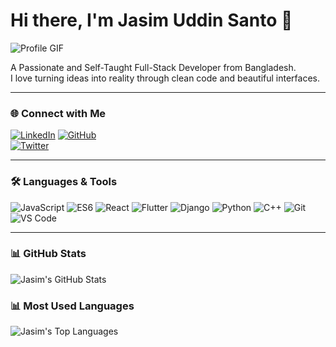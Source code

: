 # Hi there, I'm Jasim Uddin Santo 👋

![Profile GIF](https://media.giphy.com/media/3o7TKtnuHOHHUjR38Y/giphy.gif)

A Passionate and Self-Taught Full-Stack Developer from Bangladesh.  
I love turning ideas into reality through clean code and beautiful interfaces.

---

### 🌐 Connect with Me
[![LinkedIn](https://img.shields.io/badge/LinkedIn-0A66C2?style=for-the-badge&logo=linkedin&logoColor=white)](https://www.linkedin.com/in/jasim-uddin-shanto/) 
[![GitHub](https://img.shields.io/badge/GitHub-181717?style=for-the-badge&logo=github&logoColor=white)](https://github.com/jasim-uddin-shanto-6b75a1329)  
[![Twitter](https://img.shields.io/badge/Twitter-1DA1F2?style=for-the-badge&logo=twitter&logoColor=white)](https://twitter.com/yourprofile)  

---

### 🛠️ Languages & Tools
![JavaScript](https://img.shields.io/badge/JS-F7DF1E?style=flat-square&logo=javascript&logoColor=black)
![ES6](https://img.shields.io/badge/ES6-F7DF1E?style=flat-square&logo=javascript&logoColor=black)
![React](https://img.shields.io/badge/React-61DAFB?style=flat-square&logo=react&logoColor=black)
![Flutter](https://img.shields.io/badge/Flutter-02569B?style=flat-square&logo=flutter&logoColor=white)
![Django](https://img.shields.io/badge/Django-092E20?style=flat-square&logo=django&logoColor=white)
![Python](https://img.shields.io/badge/Python-3776AB?style=flat-square&logo=python&logoColor=white)
![C++](https://img.shields.io/badge/C++-00599C?style=flat-square&logo=c%2B%2B&logoColor=white)
![Git](https://img.shields.io/badge/Git-F05032?style=flat-square&logo=git&logoColor=white)
![VS Code](https://img.shields.io/badge/VS%20Code-007ACC?style=flat-square&logo=visual-studio-code&logoColor=white)

---

### 📊 GitHub Stats
![Jasim's GitHub Stats](https://github-readme-stats.vercel.app/api?username=jasim-uddin-shanto-6b75a1329&show_icons=true&theme=radical)

### 📊 Most Used Languages
![Jasim's Top Languages](https://github-readme-stats.vercel.app/api/top-langs/?username=jasim-uddin-shanto-6b75a1329&layout=compact&theme=radical)
